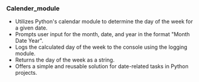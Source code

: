 ### **Calender_module**
* Utilizes Python's calendar module to determine the day of the week for a given date.
* Prompts user input for the month, date, and year in the format "Month Date Year".
* Logs the calculated day of the week to the console using the logging module.
* Returns the day of the week as a string.
* Offers a simple and reusable solution for date-related tasks in Python projects.